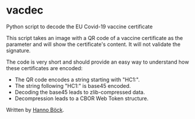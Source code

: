 # vacdec
Python script to decode the EU Covid-19 vaccine certificate

This script takes an image with a QR code of a vaccine certificate as
the parameter and will show the certificate's content. It will not
validate the signature.

The code is very short and should provide an easy way to understand
how these certificates are encoded:

* The QR code encodes a string starting with "HC1:".
* The string following "HC1:" is base45 encoded.
* Decoding the base45 leads to zlib-compressed data.
* Decompression leads to a CBOR Web Token structure.

Written by [Hanno Böck](https://hboeck.de/).
